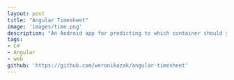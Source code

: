 ```yaml
---
layout: post
title: "Angular Timesheet"
image: 'images/time.png'
description: "An Android app for predicting to which container should you throw a particular item."
tags:
- C#
- Angular
- web
github: 'https://github.com/weronikazak/angular-timesheet'
---
```

